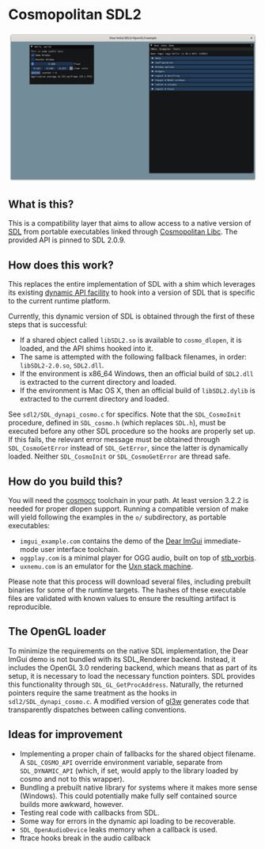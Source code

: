 # Cosmopolitan SDL2

![screenshot of the Dear ImGui demo](screenshot.png)

## What is this?
This is a compatibility layer that aims to allow access to a native version of
[SDL](https://libsdl.org/) from portable executables linked through
[Cosmopolitan Libc](http://justine.lol/cosmopolitan/). The provided API is pinned
to SDL 2.0.9.

## How does this work?
This replaces the entire implementation of SDL with a shim which leverages its
existing [dynamic API facility](https://wiki.libsdl.org/SDL2/README/dynapi) to
hook into a version of SDL that is specific to the current runtime platform.

Currently, this dynamic version of SDL is obtained through the first of these steps that is successful:
- If a shared object called `libSDL2.so` is available to
  `cosmo_dlopen`, it is loaded, and the API shims hooked into it.
- The same is attempted with the following fallback filenames, in order: `libSDL2-2.0.so`, `SDL2.dll`.
- If the environment is x86\_64 Windows, then an official build of `SDL2.dll` is
  extracted to the current directory and loaded.
- If the environment is Mac OS X, then an official build of `libSDL2.dylib` is
  extracted to the current directory and loaded.

See `sdl2/SDL_dynapi_cosmo.c` for specifics. Note that the `SDL_CosmoInit` procedure,
defined in `SDL_cosmo.h` (which replaces `SDL.h`), must be executed before any other SDL procedure
so the hooks are properly set up. If this fails, the relevant error message must be obtained through
`SDL_CosmoGetError` instead of `SDL_GetError`, since the latter is dynamically loaded. Neither
`SDL_CosmoInit` or `SDL_CosmoGetError` are thread safe.

## How do you build this?
You will need the [cosmocc](https://github.com/jart/cosmopolitan/blob/master/tool/cosmocc/README.md)
toolchain in your path. At least version 3.2.2 is needed for proper dlopen support.
Running a compatible version of make will yield following the examples in the `o/` subdirectory, as
portable executables:
- `imgui_example.com` contains the demo of the [Dear ImGui](https://github.com/ocornut/imgui)
  immediate-mode user interface toolchain.
- `oggplay.com` is a minimal player for OGG audio, built on top of [stb\_vorbis](https://github.com/nothings/stb).
- `uxnemu.com` is an emulator for the [Uxn stack machine](https://100r.co/site/uxn.html).

Please note that this process will download several files, including prebuilt binaries for some of the
runtime targets. The hashes of these executable files are validated with known values to ensure the
resulting artifact is reproducible.

## The OpenGL loader
To minimize the requirements on the native SDL implementation, the Dear ImGui demo is not bundled with its
SDL\_Renderer backend. Instead, it includes the OpenGL 3.0 rendering backend, which means that as part of its
setup, it is necessary to load the necessary function pointers. SDL provides this functionality through
`SDL_GL_GetProcAddress`. Naturally, the returned pointers require the same treatment as the hooks in
`sdl2/SDL_dynapi_cosmo.c`. A modified version of [gl3w](https://github.com/skaslev/gl3w) generates code that
transparently dispatches between calling conventions.

## Ideas for improvement
- Implementing a proper chain of fallbacks for the shared object filename. A `SDL_COSMO_API`
  override environment variable, separate from `SDL_DYNAMIC_API` (which, if set,
  would apply to the library loaded by cosmo and not to this wrapper).
- Bundling a prebuilt native library for systems where it makes more sense (Windows).
  This could potentially make fully self contained source builds more awkward, however.
- Testing real code with callbacks from SDL.
- Some way for errors in the dynamic api loading to be recoverable.
- `SDL_OpenAudioDevice` leaks memory when a callback is used.
- ftrace hooks break in the audio callback

